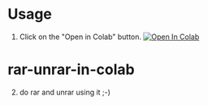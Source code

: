 
# Usage
1. Click on the "Open in Colab" button.
<a href="https://colab.research.google.com/github/k84shailendra/rar-unrar-in-colab/blob/main/Copy_of_rar%26unrar.ipynb" target="_parent\"><img src="https://colab.research.google.com/assets/colab-badge.svg" alt="Open In Colab"/></a>

# rar-unrar-in-colab
2. do rar and unrar using it ;-)
